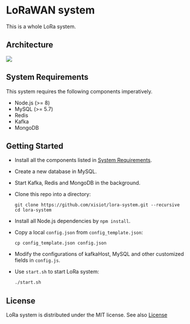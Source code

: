 # LoRaWAN system

This is a whole LoRa system.

## Architecture 

![](/Users/xjy/Downloads/Architecture.jpg)

## System Requirements

This system requires the following components imperatively.

- Node.js (>= 8)
- MySQL (>= 5.7)
- Redis
- Kafka
- MongoDB

## Getting Started

- Install all the components listed in [System Requirements](https://github.com/xisiot/lora-system/new/master?readme=1#system-requirements).

- Create a new database in MySQL.

- Start Kafka, Redis and MongoDB in the background.

- Clone this repo into a directory:

  ```
  git clone https://github.com/xisiot/lora-system.git --recursive
  cd lora-system
  ```

- Install all Node.js dependencies by `npm install`.

- Copy a local ``config.json`` from ``config_template.json``:

  ```
  cp config_template.json config.json
  ```

- Modify the configurations of kafkaHost, MySQL and other customized fields in ``config.js``.

- Use ``start.sh`` to start LoRa system:

  ```sh
  ./start.sh
  ```


## License

LoRa system is distributed under the MIT license. See also [License](https://github.com/xisiot/lora-system/blob/master/LICENSE)
